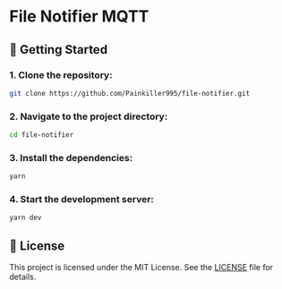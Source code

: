 # File Notifier MQTT

## 🚀 Getting Started

### 1. Clone the repository:

```bash
git clone https://github.com/Painkiller995/file-notifier.git
```

### 2. Navigate to the project directory:

```bash
cd file-notifier
```

### 3. Install the dependencies:

```bash
yarn
```

### 4. Start the development server:

```bash
yarn dev
```

## 📄 License

This project is licensed under the MIT License. See the [LICENSE](https://github.com/Painkiller995/file-notifier/blob/main/LICENSE) file for details.
